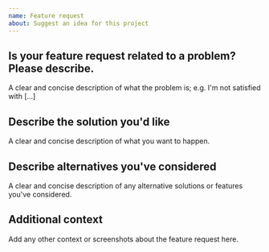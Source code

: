 ```yaml
---
name: Feature request
about: Suggest an idea for this project
---
```


## Is your feature request related to a problem? Please describe.

A clear and concise description of what the problem is; e.g. I'm not satisfied with [...]

## Describe the solution you'd like

A clear and concise description of what you want to happen.

## Describe alternatives you've considered

A clear and concise description of any alternative solutions or features you've considered.

## Additional context

Add any other context or screenshots about the feature request here.
